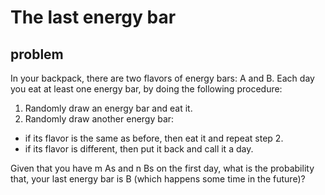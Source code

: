 # The last energy bar 

## problem 

In your backpack, there are two flavors of energy bars: A and B. Each day you eat at least one energy bar, by doing the following procedure:

1. Randomly draw an energy bar and eat it.
2. Randomly draw another energy bar:
- if its flavor is the same as before, then eat it and repeat step 2.
- if its flavor is different, then put it back and call it a day.

Given that you have m As and n Bs on the first day, what is the probability that, your last energy bar is B (which happens some time in the future)?




